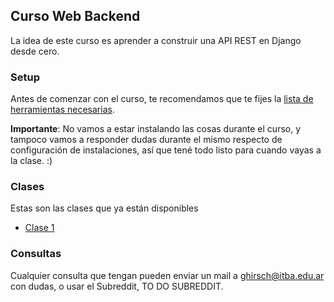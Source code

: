 ## Curso Web Backend

La idea de este curso es aprender a construir una API REST en Django desde cero.

### Setup

Antes de comenzar con el curso, te recomendamos que te fijes la [lista de herramientas necesarias](clases/clase-setup.md). 

**Importante**: No vamos a estar instalando las cosas durante el curso, y tampoco vamos a responder dudas durante el mismo respecto de configuración de instalaciones, así que tené todo listo para cuando vayas a la clase. :)

### Clases

Estas son las clases que ya están disponibles
- [Clase 1](clases/clase-1.md)

### Consultas

Cualquier consulta que tengan pueden enviar un mail a ghirsch@itba.edu.ar con dudas, o usar el Subreddit, TO DO SUBREDDIT.